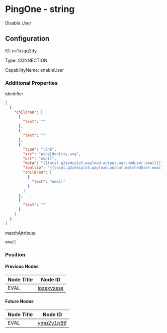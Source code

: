# PingOne - string 
Disable User
## Configuration
ID:  nc1ozqg2dy

Type: CONNECTION 

CapabilityName: enableUser






### Additional Properties
identifier
```json 
[
  {
    "children": [
      {
        "text": ""
      },
      {
        "text": ""
      },
      {
        "type": "link",
        "src": "pingIdentity.svg",
        "url": "email",
        "data": "{{local.g3ie4cp1z5.payload.output.matchedUser.email}}",
        "tooltip": "{{local.g3ie4cp1z5.payload.output.matchedUser.email}}",
        "children": [
          {
            "text": "email"
          }
        ]
      },
      {
        "text": ""
      }
    ]
  }
]
```


matchAttribute
```string 
email
```





### Position

#### Previous Nodes
| Node Title | Node ID |
| :------------- | ------------ |
| EVAL | [jozexysssa](./jozexysssa.md) | 
 
 #### Future Nodes
| Node Title | Node ID |
| :------------- | ------------ |
| EVAL |[ymg2y1p8tf](./ymg2y1p8tf.md) | 